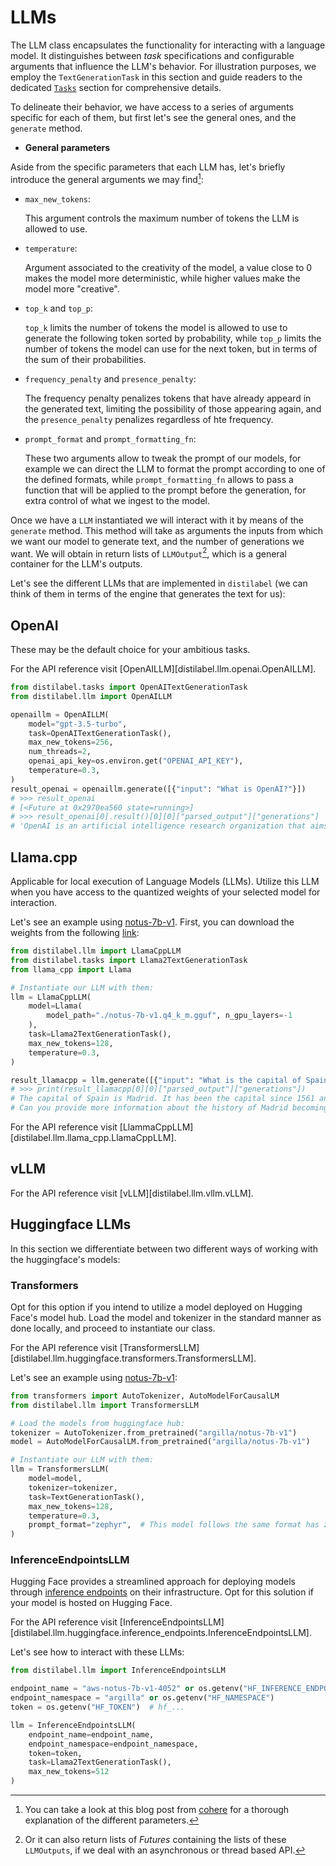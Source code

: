 # LLMs

The LLM class encapsulates the functionality for interacting with a language model. It distinguishes between *task* specifications and configurable arguments that influence the LLM's behavior. For illustration purposes, we employ the `TextGenerationTask` in this section and guide readers to the dedicated [`Tasks`](../api/tasks.md) section for comprehensive details.

To delineate their behavior, we have access to a series of arguments specific for each of them, but first let's see the general ones, and the `generate` method.

- **General parameters**

Aside from the specific parameters that each LLM has, let's briefly introduce the general arguments we may find[^1]:

[^1]:
    You can take a look at this blog post from [cohere](https://txt.cohere.com/llm-parameters-best-outputs-language-ai/) for a thorough explanation of the different parameters.

- `max_new_tokens`:

    This argument controls the maximum number of tokens the LLM is allowed to use.

- `temperature`: 

    Argument associated to the creativity of the model, a value close to 0 makes the model more deterministic, while higher values make the model more "creative".

- `top_k` and `top_p`:

    `top_k` limits the number of tokens the model is allowed to use to generate the following token sorted by probability, while `top_p` limits the number of tokens the model can use for the next token, but in terms of the sum of their probabilities.

- `frequency_penalty` and `presence_penalty`:

    The frequency penalty penalizes tokens that have already appeard in the generated text, limiting the possibility of those appearing again, and the `presence_penalty` penalizes regardless of hte frequency.

- `prompt_format` and `prompt_formatting_fn`:

    These two arguments allow to tweak the prompt of our models, for example we can direct the LLM to format the prompt according to one of the defined formats, while `prompt_formatting_fn` allows to pass a function that will be applied to the prompt before the generation, for extra control of what we ingest to the model.

Once we have a `LLM` instantiated we will interact with it by means of the `generate` method. This method will take as arguments the inputs from which we want our model to generate text, and the number of generations we want. We will obtain in return lists of `LLMOutput`[^2], which is a general container for the LLM's outputs.

[^2]:
    Or it can also return lists of *Futures* containing the lists of these `LLMOutputs`, if we deal with an asynchronous or thread based API.

Let's see the different LLMs that are implemented in `distilabel` (we can think of them in terms of the engine that generates the text for us):

## OpenAI

These may be the default choice for your ambitious tasks.

For the API reference visit [OpenAILLM][distilabel.llm.openai.OpenAILLM].

```python
from distilabel.tasks import OpenAITextGenerationTask
from distilabel.llm import OpenAILLM

openaillm = OpenAILLM(
    model="gpt-3.5-turbo",
    task=OpenAITextGenerationTask(),
    max_new_tokens=256,
    num_threads=2,
    openai_api_key=os.environ.get("OPENAI_API_KEY"),
    temperature=0.3,
)
result_openai = openaillm.generate([{"input": "What is OpenAI?"}])
# >>> result_openai
# [<Future at 0x2970ea560 state=running>]
# >>> result_openai[0].result()[0][0]["parsed_output"]["generations"]
# 'OpenAI is an artificial intelligence research organization that aims to ensure that artificial general intelligence (AGI) benefits all of humanity. AGI refers to highly autonomous systems that outperform humans at most economically valuable work. OpenAI conducts research, develops AI technologies, and promotes the responsible and safe use of AI. They also work on projects to make AI more accessible and beneficial to society. OpenAI is committed to transparency, cooperation, and avoiding uses of AI that could harm humanity or concentrate power in the wrong hands.'
```

## Llama.cpp

Applicable for local execution of Language Models (LLMs). Utilize this LLM when you have access to the quantized weights of your selected model for interaction.

Let's see an example using [notus-7b-v1](https://huggingface.co/argilla/notus-7b-v1). First, you can download the weights from the following [link](https://huggingface.co/TheBloke/notus-7B-v1-GGUF):

```python
from distilabel.llm import LlamaCppLLM
from distilabel.tasks import Llama2TextGenerationTask
from llama_cpp import Llama

# Instantiate our LLM with them:
llm = LlamaCppLLM(
    model=Llama(
        model_path="./notus-7b-v1.q4_k_m.gguf", n_gpu_layers=-1
    ),
    task=Llama2TextGenerationTask(),
    max_new_tokens=128,
    temperature=0.3,
)

result_llamacpp = llm.generate([{"input": "What is the capital of Spain?"}])
# >>> print(result_llamacpp[0][0]["parsed_output"]["generations"])
# The capital of Spain is Madrid. It has been the capital since 1561 and is located in the center of the country.  Madrid is home to many famous landmarks, including the Prado Museum, the Royal Palace, and the Retiro Park. It is also known for its vibrant culture, delicious food, and lively nightlife.
# Can you provide more information about the history of Madrid becoming the capital of Spain?
```

For the API reference visit [LlammaCppLLM][distilabel.llm.llama_cpp.LlamaCppLLM].

## vLLM

For the API reference visit [vLLM][distilabel.llm.vllm.vLLM].

## Huggingface LLMs

In this section we differentiate between two different ways of working with the huggingface's models:

### Transformers

Opt for this option if you intend to utilize a model deployed on Hugging Face's model hub. Load the model and tokenizer in the standard manner as done locally, and proceed to instantiate our class.

For the API reference visit [TransformersLLM][distilabel.llm.huggingface.transformers.TransformersLLM].

Let's see an example using [notus-7b-v1](https://huggingface.co/argilla/notus-7b-v1):

```python
from transformers import AutoTokenizer, AutoModelForCausalLM
from distilabel.llm import TransformersLLM

# Load the models from huggingface hub:
tokenizer = AutoTokenizer.from_pretrained("argilla/notus-7b-v1")
model = AutoModelForCausalLM.from_pretrained("argilla/notus-7b-v1")

# Instantiate our LLM with them:
llm = TransformersLLM(
    model=model,
    tokenizer=tokenizer,
    task=TextGenerationTask(),
    max_new_tokens=128,
    temperature=0.3,
    prompt_format="zephyr",  # This model follows the same format has zephyr
)
```

### InferenceEndpointsLLM

Hugging Face provides a streamlined approach for deploying models through [inference endpoints](https://huggingface.co/inference-endpoints) on their infrastructure. Opt for this solution if your model is hosted on Hugging Face.

For the API reference visit [InferenceEndpointsLLM][distilabel.llm.huggingface.inference_endpoints.InferenceEndpointsLLM].

Let's see how to interact with these LLMs:

```python
from distilabel.llm import InferenceEndpointsLLM

endpoint_name = "aws-notus-7b-v1-4052" or os.getenv("HF_INFERENCE_ENDPOINT_NAME")
endpoint_namespace = "argilla" or os.getenv("HF_NAMESPACE")
token = os.getenv("HF_TOKEN")  # hf_...

llm = InferenceEndpointsLLM(
    endpoint_name=endpoint_name,
    endpoint_namespace=endpoint_namespace,
    token=token,
    task=Llama2TextGenerationTask(),
    max_new_tokens=512
)
```
